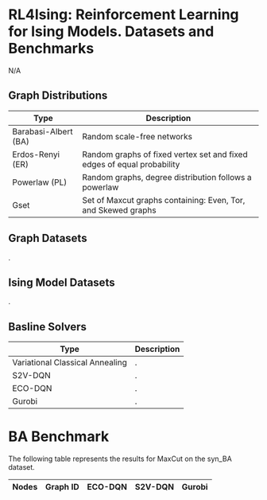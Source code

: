 # RL4Ising: Reinforcement Learning for Ising Models. Datasets and Benchmarks

N/A

## Graph Distributions

| Type | Description |
| ---- | ----------- |
| Barabasi-Albert (BA) | Random scale-free networks |
| Erdos-Renyi (ER) | Random graphs of fixed vertex set and fixed edges of equal probability |
| Powerlaw (PL) | Random graphs, degree distribution follows a powerlaw |
| Gset | Set of Maxcut graphs containing: Even, Tor, and Skewed graphs |

## Graph Datasets

.

## Ising Model Datasets

.

## Basline Solvers

| Type | Description |
| ---- | ----------- |
| Variational Classical Annealing | . |
| S2V-DQN | . |
| ECO-DQN | . |
| Gurobi | . |

# BA Benchmark

The following table represents the results for MaxCut on the syn_BA dataset.

| Nodes | Graph ID | ECO-DQN | S2V-DQN | Gurobi | 
| ----- | -------- | ------- | ------- | ------ |
 
